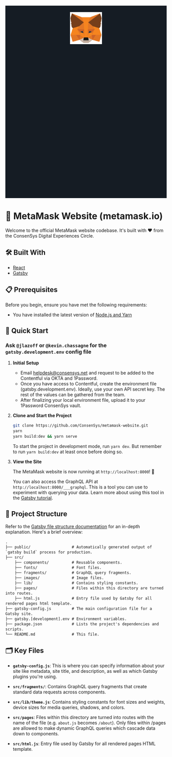 <p align="center" style="background-color: #151C24; height: 15vh;">
  <a href="https://metamask.io">
    <img alt="MetaMask Logo"
    style="margin: 4% 0;"
    src="./src/images/metamask-logo.png" width="100px" />
  </a>
</p>

# 🦊 MetaMask Website (metamask.io)

Welcome to the official MetaMask website codebase. It's built with :heart: from the ConsenSys Digital Experiences Circle.

## 🛠️ Built With

- [React](http://www.reactjs.org)
- [Gatsby](https://gatsbyjs.org/)

## 📋 Prerequisites

Before you begin, ensure you have met the following requirements:

- You have installed the latest version of [Node.js and Yarn](https://nodejs.org/en/download/)

## 🚀 Quick Start

### **Ask `@jlazoff` or `@kevin.chassagne` for the `gatsby.development.env` config file**

1. **Initial Setup**

   - Email helpdesk@consensys.net and request to be added to the Contentful via OKTA and 1Password.
   - Once you have access to Contentful, create the environment file (gatsby.development.env). Ideally, use your own API secret key. The rest of the values can be gathered from the team.
   - After finalizing your local environment file, upload it to your 1Password ConsenSys vault.

2) **Clone and Start the Project**

   ```sh
   git clone https://github.com/ConsenSys/metamask-website.git
   yarn
   yarn build:dev && yarn serve
   ```

   To start the project in development mode, run `yarn dev`. But remember to run `yarn build:dev` at least once before doing so.

3) **View the Site**

   The MetaMask website is now running at `http://localhost:8000`! 🎉

   You can also access the GraphQL API at `http://localhost:8000/___graphql`. This is a tool you can use to experiment with querying your data. Learn more about using this tool in the [Gatsby tutorial](https://www.gatsbyjs.org/tutorial/part-five/#introducing-graphiql).

## 📁 Project Structure

Refer to the [Gatsby file structure documentation](https://www.gatsbyjs.org/docs/gatsby-project-structure/) for an in-depth explanation. Here's a brief overview:

    .
    ├── public/                  # Automatically generated output of `gatsby build` process for production.
    ├── src/
        ├── components/          # Reusable components.
        ├── fonts/               # Font files.
        ├── fragments/           # GraphQL query fragments.
        ├── images/              # Image files.
        ├── lib/                 # Contains styling constants.
        ├── pages/               # Files within this directory are turned into routes.
        ├── html.js              # Entry file used by Gatsby for all rendered pages html template.
    ├── gatsby-config.js         # The main configuration file for a Gatsby site.
    ├── gatsby.[development].env # Environment variables.
    ├── package.json             # Lists the project's dependencies and scripts.
    └── README.md                # This file.

## 🗂️ Key Files

- **`gatsby-config.js`**: This is where you can specify information about your site like metadata, site title, and description, as well as which Gatsby plugins you're using.

- **`src/fragments/`**: Contains GraphQL query fragments that create standard data requests across components.

- **`src/lib/theme.js`**: Contains styling constants for font sizes and weights, device sizes for media queries, shadows, and colors.

- **`src/pages`**: Files within this directory are turned into routes with the name of the file (e.g. `about.js` becomes `/about`). Only files within /pages are allowed to make dynamic GraphQL queries which cascade data down to components.

- **`src/html.js`**: Entry file used by Gatsby for all rendered pages HTML template.
